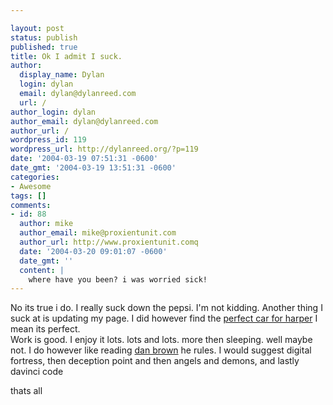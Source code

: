 ```yaml
---

layout: post
status: publish
published: true
title: Ok I admit I suck.
author:
  display_name: Dylan
  login: dylan
  email: dylan@dylanreed.com
  url: /
author_login: dylan
author_email: dylan@dylanreed.com
author_url: /
wordpress_id: 119
wordpress_url: http://dylanreed.org/?p=119
date: '2004-03-19 07:51:31 -0600'
date_gmt: '2004-03-19 13:51:31 -0600'
categories:
- Awesome
tags: []
comments:
- id: 88
  author: mike
  author_email: mike@proxientunit.com
  author_url: http://www.proxientunit.comq
  date: '2004-03-20 09:01:07 -0600'
  date_gmt: ''
  content: |
    where have you been? i was worried sick!
---
```


   No its true i do. I really suck down the pepsi. I'm not kidding. Another thing I suck at is updating my page. I did however find the [perfect car for harper][1] I mean its perfect.  
Work is good. I enjoy it lots. lots and lots. more then sleeping. well maybe not. I do however like reading [dan brown][2] he rules. I would suggest digital fortress, then deception point and then angels and demons, and lastly davinci code

   [1]: http://www.minimania.com/images/webstuff/parismini/bigpics/mini%20cabrio%20r.jpg
   [2]: http://www.danbrown.com

thats all
